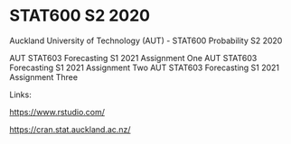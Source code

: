 # STAT600 S2 2020
Auckland University of Technology (AUT) - STAT600 Probability S2 2020

AUT STAT603 Forecasting S1 2021 Assignment One
AUT STAT603 Forecasting S1 2021 Assignment Two
AUT STAT603 Forecasting S1 2021 Assignment Three

Links:

https://www.rstudio.com/

https://cran.stat.auckland.ac.nz/
